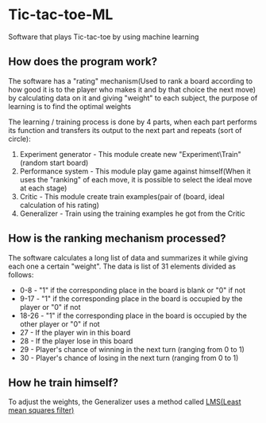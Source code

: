 # Tic-tac-toe-ML
Software that plays Tic-tac-toe by using machine learning

## How does the program work?
The software has a "rating" mechanism(Used to rank a board according to how good it is to the player who makes it and by that choice the next move) by calculating data on it and giving "weight" to each subject, the purpose of learning is to find the optimal weights

The learning / training process is done by 4 parts, when each part performs its function and transfers its output to the next part and repeats (sort of circle):
1. Experiment generator - This module create new "Experiment\Train"(random start board)
2. Performance system - This module play game against himself(When it uses the "ranking" of each move, it is possible to select the ideal move at each stage)
3. Critic - This module create train examples(pair of (board, ideal calculation of his rating)
4. Generalizer - Train using the training examples he got from the Critic
## How is the ranking mechanism processed?
The software calculates a long list of data and summarizes it while giving each one a certain "weight".
The data is list of 31 elements divided as follows:
* 0-8 - "1" if the corresponding place in the board is blank or "0" if not
* 9-17 - "1" if the corresponding place in the board is occupied by the player or "0" if not
* 18-26 - "1" if the corresponding place in the board is occupied by the other player or "0" if not
* 27 - If the player win in this board
* 28 - If the player lose in this board
* 29 - Player's chance of winning in the next turn (ranging from 0 to 1)
* 30 - Player's chance of losing in the next turn (ranging from 0 to 1)

## How he train himself?
To adjust the weights, the Generalizer uses a method called [LMS(Least mean squares filter)](https://en.wikipedia.org/wiki/Least_mean_squares_filter)
